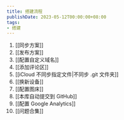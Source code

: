 ```yaml
---
title: 搭建流程
publishDate: 2023-05-12T00:00:00+08:00
tags:
- 搭建
---
```


1. [[同步方案]]
2. [[发布方案]]
3. [[配置自定义域名]]
4. [[添加评论区]]
5. [[iCloud 不同步指定文件|不同步 .git 文件夹]]
6. [[换新设备]]
7. [[配置图床]]
8. [[本库自动提交到 GitHub]]
9. [[配置 Google Analytics]]
10. [[问题合集]]
